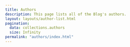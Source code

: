 ```yaml
---
title: Authors
description: This page lists all of the Blog's authors.
layout: layouts/author-list.html
pagination:
  data: collections.authors
  size: Infinity
permalink: "authors/index.html"
---
```


